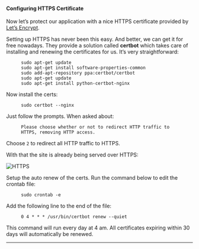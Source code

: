 <h4 id="configuring-https-certificate">Configuring HTTPS Certificate</h4>

<p>Now let’s protect our application with a nice HTTPS certificate provided by <a href="https://letsencrypt.org/" target="_blank" rel="noopener">Let’s Encrypt</a>.</p>

<p>Setting up HTTPS has never been this easy. And better, we can get it for free nowadays. They provide a solution called
<strong>certbot</strong> which takes care of installing and renewing the certificates for us. It’s very straightforward:</p>

<figure class="highlight"><pre><code class="language-text" data-lang="text">sudo apt-get update
sudo apt-get install software-properties-common
sudo add-apt-repository ppa:certbot/certbot
sudo apt-get update
sudo apt-get install python-certbot-nginx</code></pre></figure>

<p>Now install the certs:</p>

<figure class="highlight"><pre><code class="language-text" data-lang="text">sudo certbot --nginx</code></pre></figure>

<p>Just follow the prompts. When asked about:</p>

<figure class="highlight"><pre><code class="language-text" data-lang="text">Please choose whether or not to redirect HTTP traffic to HTTPS, removing HTTP access.</code></pre></figure>

<p>Choose <code class="highlighter-rouge">2</code> to redirect all HTTP traffic to HTTPS.</p>

<p>With that the site is already being served over HTTPS:</p>

<p><img src="https://simpleisbetterthancomplex.com/media/series/beginners-guide/1.11/part-7/https.png" alt="HTTPS" /></p>

<p>Setup the auto renew of the certs. Run the command below to edit the crontab file:</p>

<figure class="highlight"><pre><code class="language-text" data-lang="text">sudo crontab -e</code></pre></figure>

<p>Add the following line to the end of the file:</p>

<figure class="highlight"><pre><code class="language-text" data-lang="text">0 4 * * * /usr/bin/certbot renew --quiet</code></pre></figure>

<p>This command will run every day at 4 am. All certificates expiring within 30 days will automatically be renewed.</p>

<hr />
